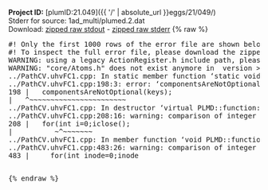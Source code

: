 **Project ID:** [plumID:21.049]({{ '/' | absolute_url }}eggs/21/049/)  
Stderr for source:  1ad_multi/plumed.2.dat   
Download: [zipped raw stdout](plumed.2.dat.plumed.stdout.txt.zip) - [zipped raw stderr](plumed.2.dat.plumed.stderr.txt.zip) 
{% raw %}
<pre>
#! Only the first 1000 rows of the error file are shown below
#! To inspect the full error file, please download the zipped raw stderr file above
WARNING: using a legacy ActionRegister.h include path, please use <<#include "core/ActionRegister.h">>
WARNING: "core/Atoms.h" does not exist anymore in  version >=2.10, you should change your code.
../PathCV.uhvFC1.cpp: In static member function ‘static void PLMD::function::PathCV::registerKeywords(PLMD::Keywords&)’:
../PathCV.uhvFC1.cpp:198:3: error: ‘componentsAreNotOptional’ was not declared in this scope
198 |   componentsAreNotOptional(keys);
|   ^~~~~~~~~~~~~~~~~~~~~~~~
../PathCV.uhvFC1.cpp: In destructor ‘virtual PLMD::function::PathCV::~PathCV()’:
../PathCV.uhvFC1.cpp:208:16: warning: comparison of integer expressions of different signedness: ‘int’ and ‘unsigned int’ [-Wsign-compare]
208 |   for(int i=0;i<mw_n_;++i){
|               ~^~~~~~
../PathCV.uhvFC1.cpp: In constructor ‘PLMD::function::PathCV::PathCV(const PLMD::ActionOptions&)’:
../PathCV.uhvFC1.cpp:236:16: warning: comparison of integer expressions of different signedness: ‘int’ and ‘unsigned int’ [-Wsign-compare]
236 |   for(int i=0;i<mw_n_;++i){
|               ~^~~~~~
../PathCV.uhvFC1.cpp:259:11: warning: comparison of integer expressions of different signedness: ‘int’ and ‘unsigned int’ [-Wsign-compare]
259 |       if(i==mw_id_) ifiles[i]->close();
|          ~^~~~~~~~
../PathCV.uhvFC1.cpp: In member function ‘void PLMD::function::PathCV::generatePath()’:
../PathCV.uhvFC1.cpp:483:26: warning: comparison of integer expressions of different signedness: ‘int’ and ‘unsigned int’ [-Wsign-compare]
483 |     for(int inode=0;inode<nnodes;inode++){
|                     ~~~~~^~~~~~~
../PathCV.uhvFC1.cpp: In member function ‘void PLMD::function::PathCV::readMultipleWalkers()’:
../PathCV.uhvFC1.cpp:941:16: warning: comparison of integer expressions of different signedness: ‘int’ and ‘unsigned int’ [-Wsign-compare]
941 |   for(int i=0;i<mw_n_;++i){
|               ~^~~~~~
../PathCV.uhvFC1.cpp:942:9: warning: comparison of integer expressions of different signedness: ‘int’ and ‘unsigned int’ [-Wsign-compare]
942 |     if(i==mw_id_) continue;
|        ~^~~~~~~~
../PathCV.uhvFC1.cpp:957:5: error: invalid use of incomplete type ‘class PLMD::Communicator’
957 |     comm.Barrier();
|     ^~~~
In file included from /home/runner/opt/include/plumed/function/../core/../tools/OFile.h:25,
from /home/runner/opt/include/plumed/function/../core/../tools/Log.h:25,
from /home/runner/opt/include/plumed/function/../core/Action.h:30,
from /home/runner/opt/include/plumed/function/../core/ActionWithValue.h:25,
from /home/runner/opt/include/plumed/function/Function.h:25,
from ../PathCV.uhvFC1.cpp:22:
/home/runner/opt/include/plumed/function/../core/../tools/FileBase.h:29:7: note: forward declaration of ‘class PLMD::Communicator’
29 | class Communicator;
|       ^~~~~~~~~~~~
../PathCV.uhvFC1.cpp:958:5: error: invalid use of incomplete type ‘class PLMD::Communicator’
958 |     multi_sim_comm.Barrier();
|     ^~~~~~~~~~~~~~
/home/runner/opt/include/plumed/function/../core/../tools/FileBase.h:29:7: note: forward declaration of ‘class PLMD::Communicator’
29 | class Communicator;
|       ^~~~~~~~~~~~
terminate called after throwing an instance of 'PLMD::Plumed::ExceptionError'
what():
(core/PlumedMain.cpp:1499) void PLMD::PlumedMain::load(const std::string&)
An error happened while executing command env PLUMED_ROOT='/home/runner/opt/lib/plumed' PLUMED_VERSION='2.10b' PLUMED_HTMLDIR='/home/runner/opt/share/doc/plumed' PLUMED_INCLUDEDIR='/home/runner/opt/include' PLUMED_PROGRAM_NAME='plumed' PLUMED_IS_INSTALLED='yes' "/home/runner/opt/lib/plumed"/scripts/mklib.sh -n -o ./../PathCV.2.10b.so ../PathCV.cpp

[fv-az2027-338:07311] *** Process received signal ***
[fv-az2027-338:07311] Signal: Aborted (6)
[fv-az2027-338:07311] Signal code:  (-6)
[fv-az2027-338:07311] [ 0] /lib/x86_64-linux-gnu/libc.so.6(+0x45330)[0x7fb9e6845330]
[fv-az2027-338:07311] [ 1] /lib/x86_64-linux-gnu/libc.so.6(pthread_kill+0x11c)[0x7fb9e689eb2c]
[fv-az2027-338:07311] [ 2] /lib/x86_64-linux-gnu/libc.so.6(gsignal+0x1e)[0x7fb9e684527e]
[fv-az2027-338:07311] [ 3] /lib/x86_64-linux-gnu/libc.so.6(abort+0xdf)[0x7fb9e68288ff]
[fv-az2027-338:07311] [ 4] /lib/x86_64-linux-gnu/libstdc++.so.6(+0xa5ff5)[0x7fb9e6ca5ff5]
[fv-az2027-338:07311] [ 5] /lib/x86_64-linux-gnu/libstdc++.so.6(+0xbb0da)[0x7fb9e6cbb0da]
[fv-az2027-338:07311] [ 6] /lib/x86_64-linux-gnu/libstdc++.so.6(_ZSt10unexpectedv+0x0)[0x7fb9e6ca5a55]
[fv-az2027-338:07311] [ 7] /lib/x86_64-linux-gnu/libstdc++.so.6(+0xa5a6f)[0x7fb9e6ca5a6f]
[fv-az2027-338:07311] [ 8] plumed(+0x146dd)[0x55fbfe61c6dd]
[fv-az2027-338:07311] [ 9] /lib/x86_64-linux-gnu/libc.so.6(+0x2a1ca)[0x7fb9e682a1ca]
[fv-az2027-338:07311] [10] /lib/x86_64-linux-gnu/libc.so.6(__libc_start_main+0x8b)[0x7fb9e682a28b]
[fv-az2027-338:07311] [11] plumed(+0x15365)[0x55fbfe61d365]
[fv-az2027-338:07311] *** End of error message ***
</pre>
{% endraw %}
